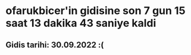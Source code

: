 # ofarukbicer'in gidisine son 7 gun 15 saat 13 dakika 43 saniye kaldi

## Gidis tarihi: 30.09.2022 :(